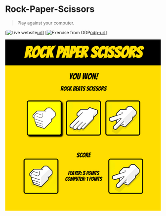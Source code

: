 # Rock-Paper-Scissors

> Play against your computer.

[![Live website][npm-image][url]]
[![Exercise from ODP][travis-image][odp-url]]

<p align="center">
    <img src="game.png" alt="Rock-Paper-Scissors Game" width="600">
</p>

<!-- Markdown link & img dfn's -->
[url]: https://raphss.github.io/Rock-Paper-Scissors
[odp-url]: https://www.theodinproject.com
[npm-image]: https://img.shields.io/badge/Website-Live-green
[travis-image]: https://img.shields.io/badge/Exercise-ODP-blue
